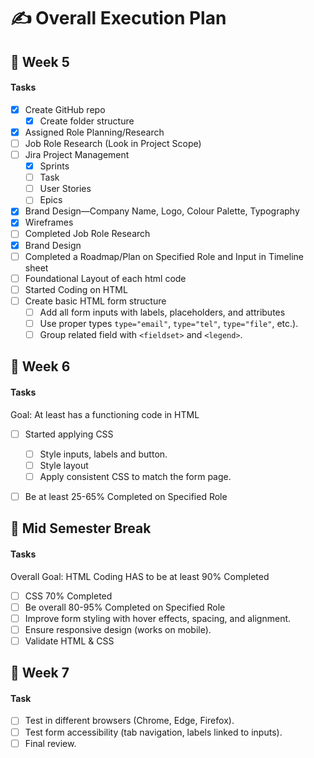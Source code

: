 # ✍️ Overall Execution Plan

##  📃 Week 5

#### Tasks 

- [x] Create GitHub repo
	- [x] Create folder structure 
- [x] Assigned Role Planning/Research 
- [ ] Job Role Research (Look in Project Scope) 
- [ ]  Jira Project Management 
	-  [x] Sprints
	-  [ ] Task
	-  [ ] User Stories
	-  [ ] Epics
- [x]  Brand Design—Company Name, Logo, Colour Palette, Typography  
- [x]  Wireframes 
- [ ] Completed Job Role Research 
- [x] Brand Design  
- [ ] Completed a Roadmap/Plan on Specified Role and Input in Timeline sheet
- [ ] Foundational Layout of each html code 
- [ ] Started Coding on HTML 
- [ ] Create basic HTML form structure
	- [ ] Add all form inputs with labels, placeholders, and attributes
	- [ ] Use proper types `type="email"`, `type="tel"`, `type="file"`, etc.).
	- [ ] Group related field with `<fieldset>` and `<legend>`.

## 📃 Week 6

#### Tasks

Goal: At least has a functioning code in HTML
- [ ] Started applying CSS 
	- [ ] Style inputs, labels and button.
	- [ ] Style layout
	- [ ] Apply consistent CSS to match the form page.
- [ ] Be at least 25-65% Completed on Specified Role


## 📃 Mid Semester Break

#### Tasks
Overall Goal: HTML Coding HAS to be at least 90% Completed 
- [ ] CSS 70% Completed  
- [ ] Be overall 80-95% Completed on Specified Role
- [ ] Improve form styling with hover effects, spacing, and alignment.
- [ ] Ensure responsive design (works on mobile).
- [ ] Validate HTML & CSS

## 📃 Week 7
#### Task
- [ ] Test in different browsers (Chrome, Edge, Firefox).
- [ ] Test form accessibility (tab navigation, labels linked to inputs).
- [ ] Final review.
